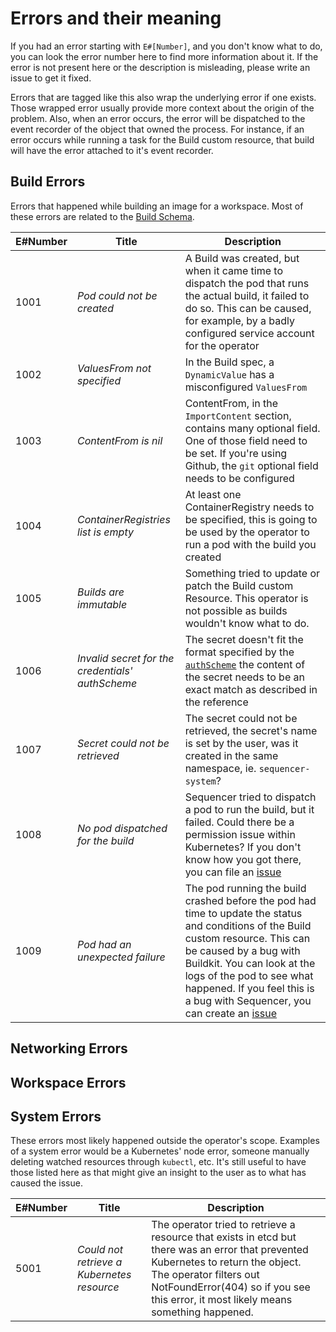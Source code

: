 # Errors and their meaning

If you had an error starting with `E#[Number]`, and you don't know what to do, you can look the error number here to find more information about it. If the error is not present here or the description is misleading, please write an issue to get it fixed.

Errors that are tagged like this also wrap the underlying error if one exists. Those wrapped error usually provide more context about the origin of the problem. Also, when an error occurs, the error
will be dispatched to the event recorder of the object that owned the process. For instance, if an error occurs while running a task for the Build custom resource, that build will have the error attached to it's event recorder.

## Build Errors
Errors that happened while building an image for a workspace. Most of these errors are related to the [Build Schema](./specs/build.md).

|E#Number|Title|Description|
|:----|-|-|
|1001|*Pod could not be created*|A Build was created, but when it came time to dispatch the pod that runs the actual build, it failed to do so. This can be caused, for example, by a badly configured service account for the operator|
|1002|*ValuesFrom not specified*|In the Build spec, a `DynamicValue` has a misconfigured `ValuesFrom`|
|1003|*ContentFrom is nil*|ContentFrom, in the `ImportContent` section, contains many optional field. One of those field need to be set. If you're using Github, the `git` optional field needs to be configured|
|1004|*ContainerRegistries list is empty*|At least one ContainerRegistry needs to be specified, this is going to be used by the operator to run a pod with the build you created|
|1005|*Builds are immutable*|Something tried to update or patch the Build custom Resource. This operator is not possible as builds wouldn't know what to do.|
|1006|*Invalid secret for the credentials' authScheme*|The secret doesn't fit the format specified by the [`authScheme`](./specs/build.md#credentials) the content of the secret needs to be an exact match as described in the reference|
|1007|*Secret could not be retrieved*|The secret could not be retrieved, the secret's name is set by the user, was it created in the same namespace, ie. `sequencer-system`?|
|1008|*No pod dispatched for the build*|Sequencer tried to dispatch a pod to run the build, but it failed. Could there be a permission issue within Kubernetes? If you don't know how you got there, you can file an [issue](https://github.com/pier-oliviert/sequencer/issues)|
|1009|*Pod had an unexpected failure*|The pod running the build crashed before the pod had time to update the status and conditions of the Build custom resource. This can be caused by a bug with Buildkit. You can look at the logs of the pod to see what happened. If you feel this is a bug with Sequencer, you can create an [issue](https://github.com/pier-oliviert/sequencer/issues)|

## Networking Errors
## Workspace Errors


## System Errors
These errors most likely happened outside the operator's scope. Examples of a system error would be a Kubernetes' node error, someone manually deleting watched resources through `kubectl`, etc. It's still useful to have those listed here as that might give an insight to the user as to what has caused the issue.

|E#Number|Title|Description|
|:----|-|-|
|5001|*Could not retrieve a Kubernetes resource*|The operator tried to retrieve a resource that exists in etcd but there was an error that prevented Kubernetes to return the object. The operator filters out NotFoundError(404) so if you see this error, it most likely means something happened.|
